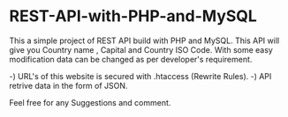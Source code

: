 # REST-API-with-PHP-and-MySQL
This a simple project of REST API build with PHP and MySQL.
This API will give you Country name , Capital and Country ISO Code.
With some easy modification data can be changed as per developer's requirement.

-) URL's of this website is secured with .htaccess (Rewrite Rules).
-) API retrive data in the form of JSON.

Feel free for any Suggestions and comment.



